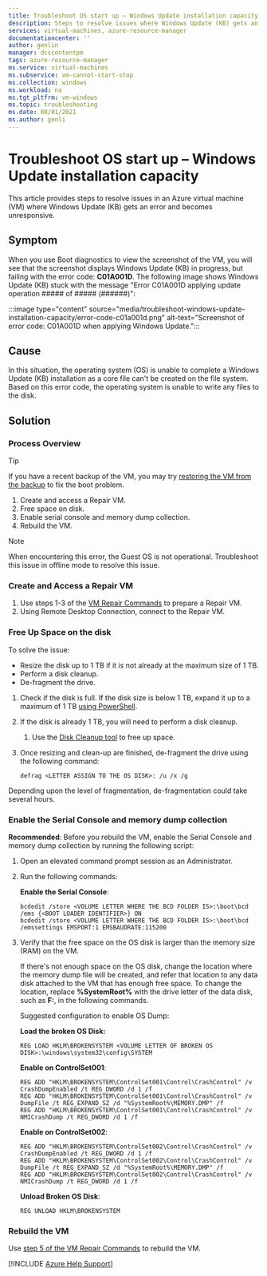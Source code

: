 ```yaml
---
title: Troubleshoot OS start up – Windows Update installation capacity
description: Steps to resolve issues where Windows Update (KB) gets an error and becomes unresponsive in an Azure VM.
services: virtual-machines, azure-resource-manager
documentationcenter: ''
author: genlin
manager: dcscontentpm
tags: azure-resource-manager
ms.service: virtual-machines
ms.subservice: vm-cannot-start-stop
ms.collection: windows
ms.workload: na
ms.tgt_pltfrm: vm-windows
ms.topic: troubleshooting
ms.date: 08/01/2021
ms.author: genli
---
```


# Troubleshoot OS start up – Windows Update installation capacity

This article provides steps to resolve issues in an Azure virtual machine (VM) where Windows Update (KB) gets an error and becomes unresponsive.

## Symptom

When you use Boot diagnostics to view the screenshot of the VM, you will see that the screenshot displays Windows Update (KB) in progress, but failing with the error code: **C01A001D**. The following image shows Windows Update (KB) stuck with the message "Error C01A001D applying update operation ##### of ##### (######)":

:::image type="content" source="media/troubleshoot-windows-update-installation-capacity/error-code-c01a001d.png" alt-text="Screenshot of error code: C01A001D when applying Windows Update.":::

## Cause

In this situation, the operating system (OS) is unable to complete a Windows Update (KB) installation as a core file can't be created on the file system. Based on this error code, the operating system is unable to write any files to the disk.

## Solution

### Process Overview

> [!TIP]
> If you have a recent backup of the VM, you may try [restoring the VM from the backup](/azure/backup/backup-azure-arm-restore-vms) to fix the boot problem.

1. Create and access a Repair VM.
1. Free space on disk.
1. Enable serial console and memory dump collection.
1. Rebuild the VM.

> [!NOTE]
> When encountering this error, the Guest OS is not operational. Troubleshoot this issue in offline mode to resolve this issue.

### Create and Access a Repair VM

1. Use steps 1-3 of the [VM Repair Commands](./repair-windows-vm-using-azure-virtual-machine-repair-commands.md) to prepare a Repair VM.
1. Using Remote Desktop Connection, connect to the Repair VM.

### Free Up Space on the disk

To solve the issue:

- Resize the disk up to 1 TB if it is not already at the maximum size of 1 TB.
- Perform a disk cleanup.
- De-fragment the drive.

1. Check if the disk is full. If the disk size is below 1 TB, expand it up to a maximum of 1 TB [using PowerShell](/azure/virtual-machines/windows/expand-os-disk).
1. If the disk is already 1 TB, you will need to perform a disk cleanup.
   1. Use the [Disk Cleanup tool](https://support.microsoft.com/help/4026616/windows-10-disk-cleanup) to free up space.
1. Once resizing and clean-up are finished, de-fragment the drive using the following command:

   ```console
   defrag <LETTER ASSIGN TO THE OS DISK>: /u /x /g
   ```

Depending upon the level of fragmentation, de-fragmentation could take several hours.

### Enable the Serial Console and memory dump collection

**Recommended**: Before you rebuild the VM, enable the Serial Console and memory dump collection by running the following script:

1. Open an elevated command prompt session as an Administrator.
1. Run the following commands:

   **Enable the Serial Console**:

   ```console
   bcdedit /store <VOLUME LETTER WHERE THE BCD FOLDER IS>:\boot\bcd /ems {<BOOT LOADER IDENTIFIER>} ON 
   bcdedit /store <VOLUME LETTER WHERE THE BCD FOLDER IS>:\boot\bcd /emssettings EMSPORT:1 EMSBAUDRATE:115200
   ```

1. Verify that the free space on the OS disk is larger than the memory size (RAM) on the VM.

   If there's not enough space on the OS disk, change the location where the memory dump file will be created, and refer that location to any data disk attached to the VM that has enough free space. To change the location, replace **%SystemRoot%** with the drive letter of the data disk, such as **F:**, in the following commands.

   Suggested configuration to enable OS Dump:

    **Load the broken OS Disk:**

   ```console
   REG LOAD HKLM\BROKENSYSTEM <VOLUME LETTER OF BROKEN OS DISK>:\windows\system32\config\SYSTEM 
   ```

   **Enable on ControlSet001**:

   ```console
   REG ADD "HKLM\BROKENSYSTEM\ControlSet001\Control\CrashControl" /v CrashDumpEnabled /t REG_DWORD /d 1 /f 
   REG ADD "HKLM\BROKENSYSTEM\ControlSet001\Control\CrashControl" /v DumpFile /t REG_EXPAND_SZ /d "%SystemRoot%\MEMORY.DMP" /f 
   REG ADD "HKLM\BROKENSYSTEM\ControlSet001\Control\CrashControl" /v NMICrashDump /t REG_DWORD /d 1 /f
   ```

   **Enable on ControlSet002**:

   ```console
   REG ADD "HKLM\BROKENSYSTEM\ControlSet002\Control\CrashControl" /v CrashDumpEnabled /t REG_DWORD /d 1 /f 
   REG ADD "HKLM\BROKENSYSTEM\ControlSet002\Control\CrashControl" /v DumpFile /t REG_EXPAND_SZ /d "%SystemRoot%\MEMORY.DMP" /f 
   REG ADD "HKLM\BROKENSYSTEM\ControlSet002\Control\CrashControl" /v NMICrashDump /t REG_DWORD /d 1 /f
   ```

   **Unload Broken OS Disk**:

   ```console
   REG UNLOAD HKLM\BROKENSYSTEM
   ```

### Rebuild the VM

Use [step 5 of the VM Repair Commands](./repair-windows-vm-using-azure-virtual-machine-repair-commands.md#repair-process-example) to rebuild the VM.

[!INCLUDE [Azure Help Support](../../../includes/azure-help-support.md)]
